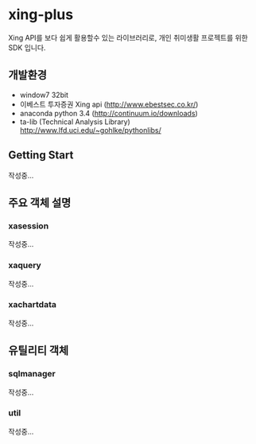 # xing-plus
Xing API를 보다 쉽게 활용할수 있는 라이브러리로, 개인 취미생활 프로젝트를 위한 SDK 입니다.

## 개발환경
 - window7 32bit
 - 이베스트 투자증권 Xing api (http://www.ebestsec.co.kr/)
 - anaconda python 3.4 (http://continuum.io/downloads)
 - ta-lib (Technical Analysis Library) http://www.lfd.uci.edu/~gohlke/pythonlibs/

## Getting Start
작성중...

## 주요 객체 설명
### xasession
작성중...
### xaquery
작성중...
### xachartdata
작성중...

## 유틸리티 객체
### sqlmanager
작성중...
### util
작성중...
